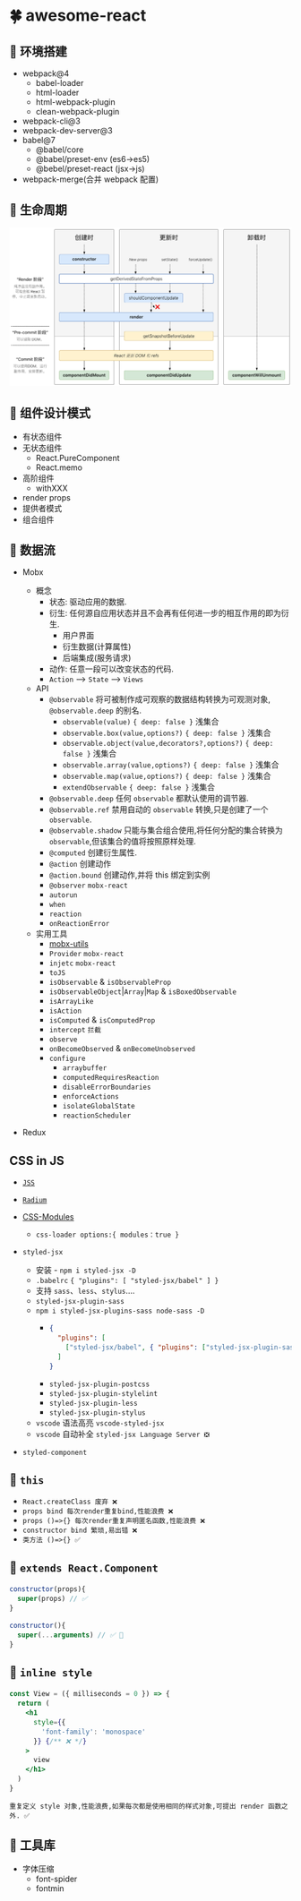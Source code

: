 # 🍀 awesome-react

## 🌱 环境搭建

- webpack@4
  - babel-loader
  - html-loader
  - html-webpack-plugin
  - clean-webpack-plugin
- webpack-cli@3
- webpack-dev-server@3
- babel@7
  - @babel/core
  - @babel/preset-env (es6->es5)
  - @bebel/preset-react (jsx->js)
- webpack-merge(合并 webpack 配置)

## 👻 生命周期

[![life](./public/life.png)](http://projects.wojtekmaj.pl/react-lifecycle-methods-diagram/)

## 🍒 组件设计模式

- 有状态组件
- 无状态组件
  - React.PureComponent
  - React.memo
- 高阶组件
  - withXXX
- render props
- 提供者模式
- 组合组件

## 🌵 数据流

- Mobx

  - 概念
    - 状态: 驱动应用的数据.
    - 衍生: 任何源自应用状态并且不会再有任何进一步的相互作用的即为衍生.
      - 用户界面
      - 衍生数据(计算属性)
      - 后端集成(服务请求)
    - 动作: 任意一段可以改变状态的代码.
    - `Action` --> `State` --> `Views`
  - API
    - `@observable` 将可被制作成可观察的数据结构转换为可观测对象, `@observable.deep` 的别名.
      - `observable(value)` `{ deep: false }` 浅集合
      - `observable.box(value,options?)` `{ deep: false }` 浅集合
      - `observable.object(value,decorators?,options?)` `{ deep: false }` 浅集合
      - `observable.array(value,options?)` `{ deep: false }` 浅集合
      - `observable.map(value,options?)` `{ deep: false }` 浅集合
      - `extendObservable` `{ deep: false }` 浅集合
    - `@observable.deep` 任何 `observable` 都默认使用的调节器.
    - `@observable.ref` 禁用自动的 `observable` 转换,只是创建了一个`observable`.
    - `@observable.shadow` 只能与集合组合使用,将任何分配的集合转换为`observable`,但该集合的值将按照原样处理.
    - `@computed` 创建衍生属性.
    - `@action` 创建动作
    - `@action.bound` 创建动作,并将 this 绑定到实例
    - `@observer` `mobx-react`
    - `autorun`
    - `when`
    - `reaction`
    - `onReactionError`
  - 实用工具
    - [mobx-utils](https://github.com/mobxjs/mobx-utils)
    - `Provider` `mobx-react`
    - `injetc` `mobx-react`
    - `toJS`
    - `isObservable` & `isObservableProp`
    - `isObservableObject`|`Array`|`Map` & `isBoxedObservable`
    - `isArrayLike`
    - `isAction`
    - `isComputed` & `isComputedProp`
    - `intercept` `拦截`
    - `observe`
    - `onBecomeObserved` & `onBecomeUnobserved`
    - `configure`
      - `arraybuffer`
      - `computedRequiresReaction`
      - `disableErrorBoundaries`
      - `enforceActions`
      - `isolateGlobalState`
      - `reactionScheduler`

- Redux

## CSS in JS

- [`JSS`](https://cssinjs.org/?v=v9.8.7)
- [`Radium`](https://github.com/FormidableLabs/radium)
- [CSS-Modules](https://github.com/css-modules/css-modules)
  - `css-loader options:{ modules：true }`
- `styled-jsx`

  - 安装 - `npm i styled-jsx -D`
  - `.babelrc` `{ "plugins": [ "styled-jsx/babel" ] }`
  - 支持 `sass`、`less`、`stylus`....
  - `styled-jsx-plugin-sass`
  - `npm i styled-jsx-plugins-sass node-sass -D`
    - ```json
      {
        "plugins": [
          ["styled-jsx/babel", { "plugins": ["styled-jsx-plugin-sass"] }]
        ]
      }
      ```
    - `styled-jsx-plugin-postcss`
    - `styled-jsx-plugin-stylelint`
    - `styled-jsx-plugin-less`
    - `styled-jsx-plugin-stylus`
  - `vscode` 语法高亮 `vscode-styled-jsx`
  - `vscode` 自动补全 `styled-jsx Language Server ❎`

* `styled-component`

## 🍬 `this`

- `React.createClass 废弃 ❌`
- `props bind 每次render重复bind,性能浪费 ❌`
- `props ()=>{} 每次render重复声明匿名函数,性能浪费 ❌`
- `constructor bind 繁琐,易出错 ❌`
- `类方法 ()=>{} ✅`

## 🍭 `extends React.Component`

```js
constructor(props){
  super(props) // ✅
}
```

```js
constructor(){
  super(...arguments) // ✅ 💯
}
```

## 🍿 `inline style`

```jsx
const View = ({ milliseconds = 0 }) => {
  return (
    <h1
      style={{
        'font-family': 'monospace'
      }} {/** ❌ */}
    >
      view
    </h1>
  )
}
```

`重复定义 style 对象,性能浪费,如果每次都是使用相同的样式对象,可提出 render 函数之外. ✅`

## 🌿 工具库

- 字体压缩
  - font-spider
  - fontmin
